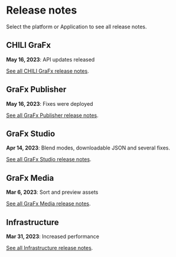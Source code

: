 # Release notes

Select the platform or Application to see all release notes.

## CHILI GraFx

**May 16, 2023**: API updates released

[See all CHILI GraFx release notes](/release-notes/CHILI-GraFx/).


## GraFx Publisher

**May 16, 2023**: Fixes were deployed 

[See all GraFx Publisher release notes](/release-notes/GraFx-Publisher/).


## GraFx Studio

**Apr 14, 2023**: Blend modes, downloadable JSON and several fixes.

[See all GraFx Studio release notes](/release-notes/GraFx-Studio/).

## GraFx Media

**Mar 6, 2023**: Sort and preview assets

[See all GraFx Media release notes](/release-notes/GraFx-Media/).

## Infrastructure

**Mar 31, 2023**: Increased performance

[See all Infrastructure release notes](/release-notes/Infrastructure/).

